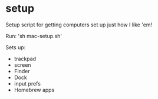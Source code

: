 # setup
Setup script for getting computers set up just how I like 'em!

Run: 'sh mac-setup.sh'

Sets up:
* trackpad
* screen
* Finder
* Dock
* input prefs
* Homebrew apps